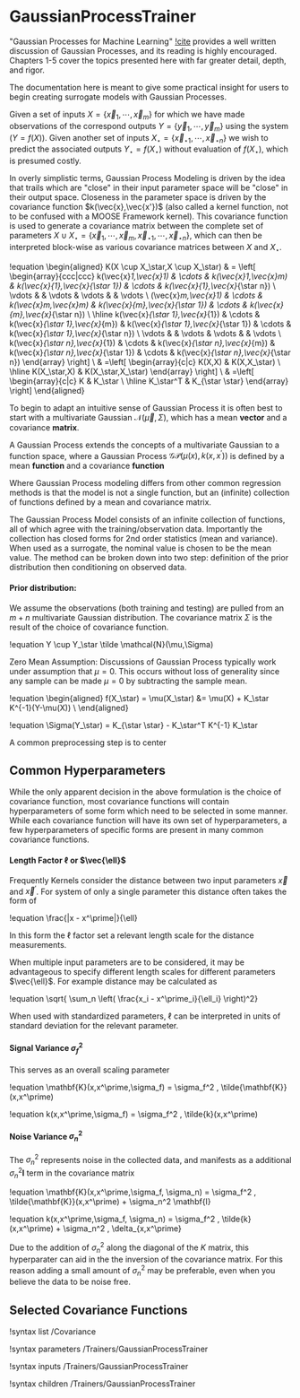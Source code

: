 # GaussianProcessTrainer

"Gaussian Processes for Machine Learning" [!cite](rasmussen2005gpml) provides a well written discussion of Gaussian Processes, and its reading is highly encouraged. Chapters 1-5 cover the topics presented here with far greater detail, depth, and rigor.

The documentation here is meant to give some practical insight for users to begin creating surrogate models with Gaussian Processes.

Given a set of inputs $X=\lbrace{\vec{x}_1, \cdots, \vec{x}_m \rbrace}$ for which we have made observations of the correspond outputs $Y=\lbrace{\vec{y}_1, \cdots, \vec{y}_m \rbrace}$ using the system ($Y = f(X)$). Given another set of inputs $X_\star=\lbrace{\vec{x}_{\star 1}, \cdots, \vec{x}_{\star n} \rbrace}$ we wish to predict the associated outputs $Y_\star=f(X_\star)$ without evaluation of $f(X_\star)$, which is presumed costly.

In overly simplistic terms, Gaussian Process Modeling is driven by the idea that trails which are "close" in their input parameter space will be "close" in their output space. Closeness in the parameter space is driven by the covariance function $k(\vec{x},\vec{x'})$ (also called a kernel function, not to be confused with a MOOSE Framework kernel). This covariance function is used to generate a covariance matrix between the complete set of parameters $X \cup X_\star = \lbrace{\vec{x}_1, \cdots, \vec{x}_m, \vec{x}_{\star 1}, \cdots, \vec{x}_{\star n} \rbrace}$, which can then be interpreted block-wise as various covariance matrices between $X$ and $X_\star$.

!equation
\begin{aligned}
K(X \cup X_\star,X \cup X_\star) & = \left[
\begin{array}{ccc|ccc}
k(\vec{x}_1,\vec{x}_1) & \cdots & k(\vec{x}_1,\vec{x}_m)  & k(\vec{x}_{1},\vec{x}_{\star 1}) & \cdots & k(\vec{x}_{1},\vec{x}_{\star n}) \\
\vdots &   & \vdots  & \vdots &   & \vdots \\
(\vec{x}_m,\vec{x}_1)  & \cdots & k(\vec{x}_m,\vec{x}_m) & k(\vec{x}_{m},\vec{x}_{\star 1})  & \cdots & k(\vec{x}_{m},\vec{x}_{\star n}) \\ \hline
k(\vec{x}_{\star 1},\vec{x}_{1}) & \cdots & k(\vec{x}_{\star 1},\vec{x}_{m}) &  k(\vec{x}_{\star 1},\vec{x}_{\star 1}) & \cdots & k(\vec{x}_{\star 1},\vec{x}_{\star n}) \\
\vdots &   & \vdots & \vdots &   & \vdots \\
k(\vec{x}_{\star n},\vec{x}_{1})  & \cdots & k(\vec{x}_{\star n},\vec{x}_{m}) & k(\vec{x}_{\star n},\vec{x}_{\star 1})  & \cdots & k(\vec{x}_{\star n},\vec{x}_{\star n})
\end{array}
\right] \\
& =\left[
\begin{array}{c|c}
 K(X,X) & K(X,X_\star) \\ \hline
  K(X_\star,X) & K(X_\star,X_\star)
\end{array}
\right] \\
& =\left[
\begin{array}{c|c}
 K & K_\star \\ \hline
  K_\star^T  & K_{\star \star}
\end{array}
\right]
\end{aligned}


To begin to adapt an intuitive sense of Gaussian Process it is often best to start with a multivariate Gaussian $\mathcal{N}(\vec{\mu},\Sigma)$, which has a mean **vector** and a covariance **matrix**.

A Gaussian Process extends the concepts of a multivariate Gaussian to a function space, where a Gaussian Process $\mathcal{GP}(\mu(x),k(x,x^\prime))$ is defined by a mean **function** and a covariance **function**

Where Gaussian Process modeling differs from other common regression methods is that the model is not a single function, but an (infinite) collection of functions defined by a mean and covariance matrix.

The Gaussian Process Model consists of an infinite collection of functions, all of which agree with the training/observation data. Importantly the collection has closed forms for 2nd order statistics (mean and variance). When used as a surrogate, the nominal value is chosen to be the mean value. The method can be broken down into two step: definition of the prior distribution then conditioning on observed data.

#### Prior distribution:

We assume the observations (both training and testing) are pulled from an $m+n$ multivariate Gaussian distribution. The covariance matrix $\Sigma$ is the result of the choice of covariance function.

!equation
Y \cup Y_\star \tilde \mathcal{N}(\mu,\Sigma)

Zero Mean Assumption: Discussions of Gaussian Process typically work under assumption that $\mu=0$. This occurs without loss of generality since any sample can be made $\mu=0$ by subtracting the sample mean.

!equation
\begin{aligned}
f(X_\star) = \mu(X_\star) &= \mu(X) + K_\star K^{-1}(Y-\mu(X)) \\
\end{aligned}

!equation
\Sigma(Y_\star) = K_{\star \star} - K_\star^T K^{-1} K_\star

A common preprocessing step is to center  



## Common Hyperparameters

While the only apparent decision in the above formulation is the choice of covariance function, most covariance functions will contain hyperparameters of some form which need to be selected in some manner. While each covariance function will have its own set of hyperparameters, a few hyperparameters of specific forms are present in many common covariance functions.



#### Length Factor $\ell$ or $\vec{\ell}$

Frequently Kernels consider the distance between two input parameters $\vec{x}$ and $\vec{x}^\prime$. For system of only a single parameter this distance often takes the form of

!equation
\frac{|x - x^\prime|}{\ell}

In this form the $\ell$ factor set a relevant length scale for the distance measurements.

When multiple input parameters are to be considered, it may be advantageous to specify different length scales for different parameters $\vec{\ell}$. For example distance may be calculated as

!equation
\sqrt{ \sum_n \left( \frac{x_i - x^\prime_i}{\ell_i} \right)^2}

When used with standardized parameters, $\ell$ can be interpreted in units of standard deviation for the relevant parameter.

#### Signal Variance $\sigma_f^2$

This serves as an overall scaling parameter

!equation
\mathbf{K}(x,x^\prime,\sigma_f) = \sigma_f^2 \, \tilde{\mathbf{K}}(x,x^\prime)

!equation
k(x,x^\prime,\sigma_f) = \sigma_f^2 \, \tilde{k}(x,x^\prime)

#### Noise Variance $\sigma_n^2$

The $\sigma_n^2$ represents noise in the collected data, and manifests as a additional $\sigma_n^2 \mathbf{I}$ term in the covariance matrix

!equation
\mathbf{K}(x,x^\prime,\sigma_f, \sigma_n) = \sigma_f^2 \, \tilde{\mathbf{K}}(x,x^\prime) + \sigma_n^2 \mathbf{I}

!equation
k(x,x^\prime,\sigma_f, \sigma_n) = \sigma_f^2 \, \tilde{k}(x,x^\prime) + \sigma_n^2 \, \delta_{x,x^\prime}

Due to the addition of $\sigma_n^2$ along the diagonal of the $K$ matrix, this hyperparater can aid in the the inversion of the covariance matrix. For this reason adding a small amount of $\sigma_n^2$ may be preferable, even when you believe the data to be noise free.


## Selected Covariance Functions

!syntax list /Covariance


!syntax parameters /Trainers/GaussianProcessTrainer

!syntax inputs /Trainers/GaussianProcessTrainer

!syntax children /Trainers/GaussianProcessTrainer
